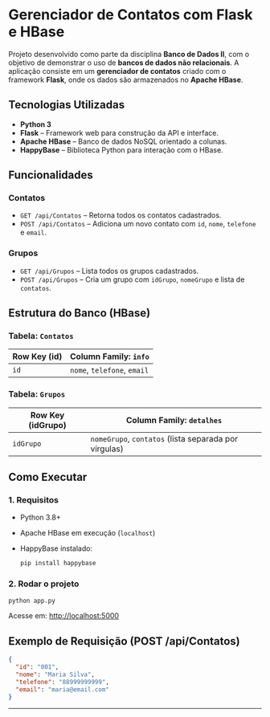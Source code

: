 # Gerenciador de Contatos com Flask e HBase

Projeto desenvolvido como parte da disciplina **Banco de Dados II**, com o objetivo de demonstrar o uso de **bancos de dados não relacionais**.
A aplicação consiste em um **gerenciador de contatos** criado com o framework **Flask**, onde os dados são armazenados no **Apache HBase**.

## Tecnologias Utilizadas

* **Python 3**
* **Flask** – Framework web para construção da API e interface.
* **Apache HBase** – Banco de dados NoSQL orientado a colunas.
* **HappyBase** – Biblioteca Python para interação com o HBase.

## Funcionalidades

### Contatos

* `GET /api/Contatos` – Retorna todos os contatos cadastrados.
* `POST /api/Contatos` – Adiciona um novo contato com `id`, `nome`, `telefone` e `email`.

### Grupos

* `GET /api/Grupos` – Lista todos os grupos cadastrados.
* `POST /api/Grupos` – Cria um grupo com `idGrupo`, `nomeGrupo` e lista de `contatos`.

## Estrutura do Banco (HBase)

### Tabela: `Contatos`

| Row Key (id) | Column Family: `info`       |
| ------------ | --------------------------- |
| `id`         | `nome`, `telefone`, `email` |

### Tabela: `Grupos`

| Row Key (idGrupo) | Column Family: `detalhes`                             |
| ----------------- | ----------------------------------------------------- |
| `idGrupo`         | `nomeGrupo`, `contatos` (lista separada por vírgulas) |

##  Como Executar

### 1. Requisitos

* Python 3.8+
* Apache HBase em execução (`localhost`)
* HappyBase instalado:

  ```bash
  pip install happybase
  ```

### 2. Rodar o projeto

```bash
python app.py
```

Acesse em: [http://localhost:5000](http://localhost:5000)

## Exemplo de Requisição (POST /api/Contatos)

```json
{
  "id": "001",
  "nome": "Maria Silva",
  "telefone": "88999999999",
  "email": "maria@email.com"
}
```

---
